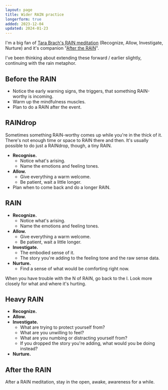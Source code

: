 ```yaml
---
layout: page
title: Wider RAIN practice
longerform: true
added: 2023-12-04
updated: 2024-01-23
---
```


I'm a big fan of [Tara Brach's RAIN meditation](https://www.tarabrach.com/category/rain/) (Recognize, Allow, Investigate, Nurture) and it's companion "[After the RAIN](https://www.tarabrach.com/after-the-rain-i/)".

I've been thinking about extending these forward / earlier slightly, continuing with the rain metaphor.


## Before the RAIN

- Notice the early warning signs, the triggers, that something RAIN-worthy is incoming.
- Warm up the mindfulness muscles.
- Plan to do a RAIN after the event.

## RAINdrop

Sometimes something RAIN-worthy comes up while you're in the thick of it. There's not enough time or space to RAIN there and then. It's usually possible to do just a RAINdrop, though, a tiny RAIN.

- **Recognise.** 
	- Notice what's arising.
	- Name the emotions and feeling tones.
- **Allow.**
	- Give everything a warm welcome.
	- Be patient, wait a little longer.
- Plan when to come back and do a longer RAIN.

## RAIN

- **Recognize.**
	- Notice what's arising.
	- Name the emotions and feeling tones.
- **Allow.**
	- Give everything a warm welcome.
	- Be patient, wait a little longer.
- **Investigate.**
	- The embodied sense of it.
	- The story you're adding to the feeling tone and the raw sense data.
- **Nurture.**
	- Find a sense of what would be comforting right now.

When you have trouble with the N of RAIN, go back to the I. Look more closely for what and where it's hurting.

## Heavy RAIN

- **Recognize.**
- **Allow.**
- **Investigate.**
	- What are trying to protect yourself from?
	- What are you unwilling to feel?
	- What are you numbing or distracting yourself from?
	- If you dropped the story you're adding, what would you be doing instead?
- **Nurture.**

## After the RAIN

After a RAIN meditation, stay in the open, awake, awareness for a while.